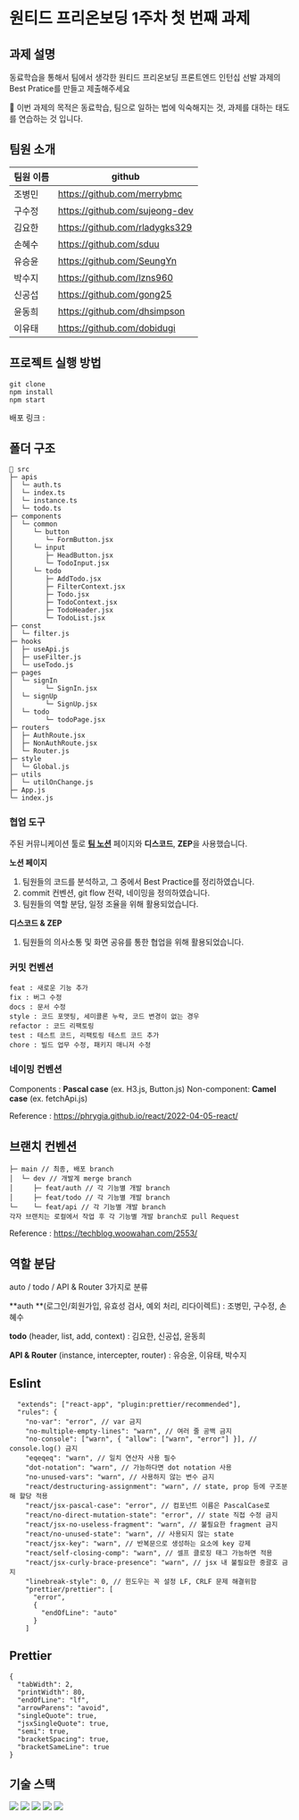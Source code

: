 # 원티드 프리온보딩 1주차 첫 번째 과제



## 과제 설명

동료학습을 통해서 팀에서 생각한 원티드 프리온보딩 프론트엔드 인턴십 선발 과제의
 Best Pratice를 만들고 제출해주세요

🚀 이번 과제의 목적은 동료학습, 팀으로 일하는 법에 익숙해지는 것, 과제를 대하는 태도를 연습하는 것 입니다.



## 팀원 소개

| 팀원 이름 | github                         |
| --------- | ------------------------------ |
| 조병민    | https://github.com/merrybmc    |
| 구수정    | https://github.com/sujeong-dev |
| 김요한    | https://github.com/rladygks329 |
| 손혜수    | https://github.com/sduu        |
| 유승윤    | https://github.com/SeungYn     |
| 박수지    | https://github.com/lzns960     |
| 신공섭    | https://github.com/gong25      |
| 윤동희    | https://github.com/dhsimpson   |
| 이유태    | https://github.com/dobidugi    |



## 프로젝트 실행 방법

```
git clone
npm install
npm start
```

배포 링크 : 

## 폴더 구조

```
📄 src
├─ apis
│  └─ auth.ts
│  └─ index.ts
│  └─ instance.ts
│  └─ todo.ts
├─ components
│  └─ common
│     └─ button
│        └─ FormButton.jsx
│     └─ input
│        ├─ HeadButton.jsx
│        └─ TodoInput.jsx
│     └─ todo
│        ├─ AddTodo.jsx
│        ├─ FilterContext.jsx
│        ├─ Todo.jsx
│        ├─ TodoContext.jsx
│        ├─ TodoHeader.jsx
│        └─ TodoList.jsx
├─ const
│  └─ filter.js
├─ hooks
│  ├─ useApi.js
│  ├─ useFilter.js
│  └─ useTodo.js
├─ pages
│  └─ signIn
│        └─ SignIn.jsx
│  └─ signUp
│        └─ SignUp.jsx
│  └─ todo
│        └─ todoPage.jsx
├─ routers
│  ├─ AuthRoute.jsx
│  ├─ NonAuthRoute.jsx
│  └─ Router.js
├─ style
│  └─ Global.js
├─ utils
│  └─ utilOnChange.js
├─ App.js
└─ index.js
```



### 협업 도구

주된 커뮤니케이션 툴로 [**팀 노션**](https://www.notion.so/1-48d83304b94c42ad8352fcf6e7973b9f?pvs=4) 페이지와 **디스코드**, **ZEP**을 사용했습니다.

**노션 페이지**

1. 팀원들의 코드를 분석하고, 그 중에서 Best Practice를 정리하였습니다.
2. commit 컨벤션, git flow 전략, 네이밍을 정의하였습니다.
3. 팀원들의 역할 분담, 일정 조율을 위해 활용되었습니다.

**디스코드 & ZEP**

1. 팀원들의 의사소통 및 화면 공유를 통한 협업을 위해 활용되었습니다.



### 커밋 컨벤션

```
feat : 새로운 기능 추가
fix : 버그 수정
docs : 문서 수정
style : 코드 포맷팅, 세미콜론 누락, 코드 변경이 없는 경우
refactor : 코드 리팩토링
test : 테스트 코드, 리팩토링 테스트 코드 추가
chore : 빌드 업무 수정, 패키지 매니저 수정
```



### 네이밍 컨벤션

Components : **Pascal case** (ex. H3.js, Button.js)
Non-component: **Camel case** (ex. fetchApi.js)

Reference : https://phrygia.github.io/react/2022-04-05-react/



## 브랜치 컨벤션

```
├─ main // 최종, 배포 branch
│  └─ dev // 개발계 merge branch
│     ├─ feat/auth // 각 기능별 개발 branch
│     ├─ feat/todo // 각 기능별 개발 branch
└─    └─ feat/api // 각 기능별 개발 branch
각자 브랜치는 로컬에서 작업 후 각 기능별 개발 branch로 pull Request
```

Reference : https://techblog.woowahan.com/2553/



## 역할 분담

auto / todo / API & Router 3가지로 분류

**auth **(로그인/회원가입, 유효성 검사, 예외 처리, 리다이렉트) : 조병민, 구수정, 손혜수

**todo** (header, list, add, context) : 김요한, 신공섭, 윤동희

**API & Router** (instance, intercepter, router) : 유승윤, 이유태, 박수지



## Eslint

```
  "extends": ["react-app", "plugin:prettier/recommended"],
  "rules": {
    "no-var": "error", // var 금지
    "no-multiple-empty-lines": "warn", // 여러 줄 공백 금지
    "no-console": ["warn", { "allow": ["warn", "error"] }], // console.log() 금지
    "eqeqeq": "warn", // 일치 연산자 사용 필수
    "dot-notation": "warn", // 가능하다면 dot notation 사용
    "no-unused-vars": "warn", // 사용하지 않는 변수 금지
    "react/destructuring-assignment": "warn", // state, prop 등에 구조분해 할당 적용
    "react/jsx-pascal-case": "error", // 컴포넌트 이름은 PascalCase로
    "react/no-direct-mutation-state": "error", // state 직접 수정 금지
    "react/jsx-no-useless-fragment": "warn", // 불필요한 fragment 금지
    "react/no-unused-state": "warn", // 사용되지 않는 state
    "react/jsx-key": "warn", // 반복문으로 생성하는 요소에 key 강제
    "react/self-closing-comp": "warn", // 셀프 클로징 태그 가능하면 적용
    "react/jsx-curly-brace-presence": "warn", // jsx 내 불필요한 중괄호 금지
    "linebreak-style": 0, // 윈도우는 꼭 설정 LF, CRLF 문제 해결위함
    "prettier/prettier": [
      "error",
      {
        "endOfLine": "auto"
      }
    ]
```



## Prettier

```
{
  "tabWidth": 2,
  "printWidth": 80,
  "endOfLine": "lf",
  "arrowParens": "avoid",
  "singleQuote": true,
  "jsxSingleQuote": true,
  "semi": true,
  "bracketSpacing": true,
  "bracketSameLine": true
}
```



## 기술 스택

<img src="https://img.shields.io/badge/JavaScript-F7DF1E?style=flat-square&logo=JavaScript&logoColor=white"/> <img src="https://img.shields.io/badge/React-61DAFB?style=flat-square&logo=React&logoColor=white"/> <img src="https://img.shields.io/badge/styled-component-DB7093?style=flat-square&logo=styled-components&logoColor=white"/> <img src="https://img.shields.io/badge/Axios-5A29E4?style=flat-square&logo=Axios&logoColor=white"/> <img src="https://img.shields.io/badge/React Router-CA4245?style=flat-square&logo=React Router&logoColor=white">

